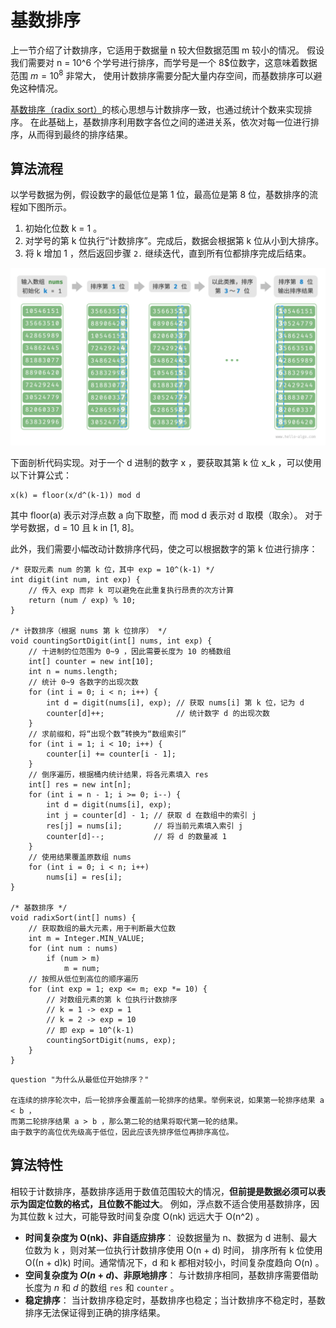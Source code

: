 # 基数排序

上一节介绍了计数排序，它适用于数据量 n 较大但数据范围 m 较小的情况。
假设我们需要对 n = 10^6 个学号进行排序，而学号是一个 8$位数字，这意味着数据范围 $m = 10^8$ 非常大，
使用计数排序需要分配大量内存空间，而基数排序可以避免这种情况。

<u>基数排序（radix sort）</u>的核心思想与计数排序一致，也通过统计个数来实现排序。
在此基础上，基数排序利用数字各位之间的递进关系，依次对每一位进行排序，从而得到最终的排序结果。

## 算法流程

以学号数据为例，假设数字的最低位是第 1 位，最高位是第 8 位，基数排序的流程如下图所示。

1. 初始化位数 k = 1 。
2. 对学号的第 k 位执行“计数排序”。完成后，数据会根据第 k 位从小到大排序。
3. 将 k 增加 1 ，然后返回步骤 `2.` 继续迭代，直到所有位都排序完成后结束。

![基数排序算法流程](img/11/10/radix_sort_overview.png)

下面剖析代码实现。对于一个 d 进制的数字 x ，要获取其第 k 位 x_k ，可以使用以下计算公式：

```text
x(k) = floor(x/d^(k-1)) mod d
```

其中 floor(a) 表示对浮点数 a 向下取整，而 mod d 表示对 d 取模（取余）。
对于学号数据，d = 10 且 k in [1, 8]。

此外，我们需要小幅改动计数排序代码，使之可以根据数字的第 k 位进行排序：

```src
/* 获取元素 num 的第 k 位，其中 exp = 10^(k-1) */
int digit(int num, int exp) {
    // 传入 exp 而非 k 可以避免在此重复执行昂贵的次方计算
    return (num / exp) % 10;
}

/* 计数排序（根据 nums 第 k 位排序） */
void countingSortDigit(int[] nums, int exp) {
    // 十进制的位范围为 0~9 ，因此需要长度为 10 的桶数组
    int[] counter = new int[10];
    int n = nums.length;
    // 统计 0~9 各数字的出现次数
    for (int i = 0; i < n; i++) {
        int d = digit(nums[i], exp); // 获取 nums[i] 第 k 位，记为 d
        counter[d]++;                // 统计数字 d 的出现次数
    }
    // 求前缀和，将“出现个数”转换为“数组索引”
    for (int i = 1; i < 10; i++) {
        counter[i] += counter[i - 1];
    }
    // 倒序遍历，根据桶内统计结果，将各元素填入 res
    int[] res = new int[n];
    for (int i = n - 1; i >= 0; i--) {
        int d = digit(nums[i], exp);
        int j = counter[d] - 1; // 获取 d 在数组中的索引 j
        res[j] = nums[i];       // 将当前元素填入索引 j
        counter[d]--;           // 将 d 的数量减 1
    }
    // 使用结果覆盖原数组 nums
    for (int i = 0; i < n; i++)
        nums[i] = res[i];
}

/* 基数排序 */
void radixSort(int[] nums) {
    // 获取数组的最大元素，用于判断最大位数
    int m = Integer.MIN_VALUE;
    for (int num : nums)
        if (num > m)
            m = num;
    // 按照从低位到高位的顺序遍历
    for (int exp = 1; exp <= m; exp *= 10) {
        // 对数组元素的第 k 位执行计数排序
        // k = 1 -> exp = 1
        // k = 2 -> exp = 10
        // 即 exp = 10^(k-1)
        countingSortDigit(nums, exp);
    }
}
```

```text
question "为什么从最低位开始排序？"

在连续的排序轮次中，后一轮排序会覆盖前一轮排序的结果。举例来说，如果第一轮排序结果 a < b ，
而第二轮排序结果 a > b ，那么第二轮的结果将取代第一轮的结果。
由于数字的高位优先级高于低位，因此应该先排序低位再排序高位。
```

## 算法特性

相较于计数排序，基数排序适用于数值范围较大的情况，**但前提是数据必须可以表示为固定位数的格式，且位数不能过大**。
例如，浮点数不适合使用基数排序，因为其位数 k 过大，可能导致时间复杂度 O(nk) 远远大于 O(n^2) 。

- **时间复杂度为 O(nk)、非自适应排序**：
  设数据量为 n、数据为 d 进制、最大位数为 k ，则对某一位执行计数排序使用 O(n + d) 时间，
  排序所有 k 位使用 O((n + d)k) 时间。通常情况下，d 和 k 都相对较小，时间复杂度趋向 O(n) 。
- **空间复杂度为 $O(n + d)$、非原地排序**：
  与计数排序相同，基数排序需要借助长度为 $n$ 和 $d$ 的数组 `res` 和 `counter` 。
- **稳定排序**：
  当计数排序稳定时，基数排序也稳定；当计数排序不稳定时，基数排序无法保证得到正确的排序结果。

